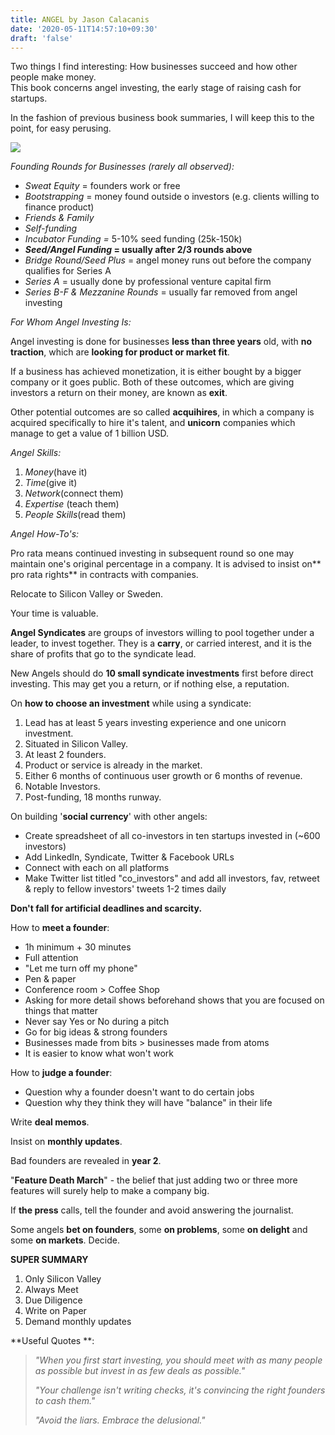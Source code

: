 ```yaml
---
title: ANGEL by Jason Calacanis
date: '2020-05-11T14:57:10+09:30'
draft: 'false'
---
```

Two things I find interesting: How businesses succeed and how other people make money.\
This book concerns angel investing, the early stage of raising cash for startups.

In the fashion of previous business book summaries, I will keep this to the point, for easy perusing.

![](/images/uploads/angel.jpg)

_Founding Rounds for Businesses (rarely all observed):_

* _Sweat Equity_ = founders work or free
* _Bootstrapping_ = money found outside o investors (e.g. clients willing to finance product)
* _Friends & Family_
* _Self-funding_
* _Incubator Funding =_ 5-10% seed funding (25k-150k)
* **_Seed/Angel Funding_ = usually after 2/3 rounds above**
* _Bridge Round/Seed Plus_ = angel money runs out before the company qualifies for Series A
* _Series A_ = usually done by professional venture capital firm
* _Series B-F & Mezzanine Rounds_ = usually far removed from angel investing

_For Whom Angel Investing Is:_

Angel investing is done for businesses **less than three years** old, with **no traction**, which are **looking for product or market fit**.

If a business has achieved monetization, it is either bought by a bigger company or it goes public. Both of these outcomes, which are giving investors a return on their money, are known as **exit**.

Other potential outcomes are so called **acquihires**, in which a company is acquired specifically to hire it's talent, and **unicorn** companies which manage to get a value of 1 billion USD.

_Angel Skills:_

1. _Money_(have it)
2. _Time_(give it)
3. _Network_(connect them)
4. _Expertise_ (teach them)
5. _People Skills_(read them)

>

_Angel How-To's:_

Pro rata means continued investing in subsequent round so one may maintain one's original percentage in a company. It is advised to insist on** pro rata rights** in contracts with companies.

Relocate to Silicon Valley or Sweden.

Your time is valuable.

**Angel Syndicates** are groups of investors willing to pool together under a leader, to invest together. They is a **carry**, or carried interest, and it is the share of profits that go to the syndicate lead.

New Angels should do **10 small syndicate investments** first before direct investing. This may get you a return, or if nothing else, a reputation.

On **how to choose an investment** while using a syndicate: 

1. Lead has at least 5 years investing experience and one unicorn investment.
2. Situated in Silicon Valley.
3. At least 2 founders.
4. Product or service is already in the market.
5. Either 6 months of continuous user growth or 6 months of revenue.
6. Notable Investors.
7. Post-funding, 18 months runway.

On building '**social currency**' with other angels:

* Create spreadsheet of all co-investors in ten startups invested in (~600 investors)
* Add LinkedIn, Syndicate, Twitter & Facebook URLs
* Connect with each on all platforms
* Make Twitter list titled "co_investors" and add all investors, fav, retweet & reply to fellow investors' tweets 1-2 times daily

**Don't fall for artificial deadlines and scarcity.**

How to **meet a founder**:

* 1h minimum + 30 minutes
* Full attention
* "Let me turn off my phone"
* Pen & paper
* Conference room > Coffee Shop
* Asking for more detail shows beforehand shows that you are focused on things that matter
* Never say Yes or No during a pitch
* Go for big ideas & strong founders
* Businesses made from bits > businesses made from atoms
* It is easier to know what won't work

How to **judge a founder**:

* Question why a founder doesn't want to do certain jobs
* Question why they think they will have "balance" in their life

Write **deal memos**.

Insist on **monthly updates**.

Bad founders are revealed in **year 2**.

"**Feature Death March**" - the belief that just adding two or three more features will surely help to make a company big.

If **the press** calls, tell the founder and avoid answering the journalist.

Some angels **bet on founders**, some **on problems**, some **on delight** and some **on markets**. Decide.

**SUPER SUMMARY**

1. Only Silicon Valley
2. Always Meet
3. Due Diligence
4. Write on Paper
5. Demand monthly updates

**Useful Quotes
**:

> _"When you first start investing, you should meet with as many people as possible but invest in as few deals as possible."_
>
> _"Your challenge isn't writing checks, it's convincing the right founders to cash them."_
>
> _"Avoid the liars. Embrace the delusional."_
